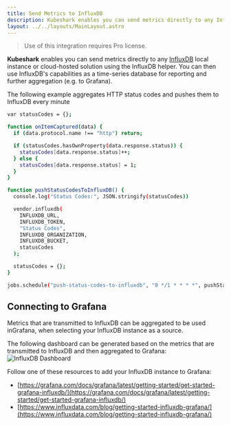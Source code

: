 ```yaml
---
title: Send Metrics to InfluxDB
description: Kubeshark enables you can send metrics directly to any InfluxDB local instance or cloud-hosted solution using the InfluxDB helper. You can then use InfluxDB's capabilities as a time-series database for reporting and further aggregation (e.g. to Grafana).
layout: ../../layouts/MainLayout.astro
---
```

> Use of this integration requires Pro license.

**Kubeshark** enables you can send metrics directly to any [InfluxDB](https://www.influxdata.com/) local instance or cloud-hosted solution using the InfluxDB helper. You can then use InfluxDB's capabilities as a time-series database for reporting and further aggregation (e.g. to Grafana).


The following example aggregates HTTP status codes and pushes them to InfluxDB every minute

```bash
var statusCodes = {};

function onItemCaptured(data) {
  if (data.protocol.name !== "http") return;

  if (statusCodes.hasOwnProperty(data.response.status)) {
    statusCodes[data.response.status]++;
  } else {
    statusCodes[data.response.status] = 1;
  }
}

function pushStatusCodesToInfluxDB() {
  console.log("Status Codes:", JSON.stringify(statusCodes))

  vendor.influxdb(
    INFLUXDB_URL,
    INFLUXDB_TOKEN,
    "Status Codes",
    INFLUXDB_ORGANIZATION,
    INFLUXDB_BUCKET,
    statusCodes
  );

  statusCodes = {};
}

jobs.schedule("push-status-codes-to-influxdb", "0 */1 * * * *", pushStatusCodesToInfluxDB);
```

## Connecting to Grafana

Metrics that are transmitted to InfluxDB can be aggregated to be used inGrafana, when selecting your InfluxDB instance as a source.

The following dashboard can be generated based on the metrics that are transmitted to InfluxDB and then aggregated to Grafana:
![InfluxDB Dashboard](/influxdb-status-codes.png)

Follow one of these resources to add your InfluxDB instance to Grafana:

- [https://grafana.com/docs/grafana/latest/getting-started/get-started-grafana-influxdb/](https://grafana.com/docs/grafana/latest/getting-started/get-started-grafana-influxdb/)
- [https://www.influxdata.com/blog/getting-started-influxdb-grafana/](https://www.influxdata.com/blog/getting-started-influxdb-grafana/)

